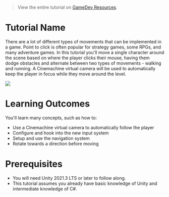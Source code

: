 > View the entire tutorial on [GameDev Resources](https://www.gamedev-resources.com).

# Tutorial Name
There are a lot of different types of movements that can be implemented in a game. Point to click is often popular for strategy games, some RPGs, and many adventure games. In this tutorial you'll move a single character around the scene based on where the player clicks their mouse, having them dodge obstacles and alternate between two types of movements - walking and running. A Cinemachine virtual camera will be used to automatically keep the player in focus while they move around the level.

![](./final.gif)

# Learning Outcomes
You'll learn many concepts, such as how to:

* Use a Cinemachine virtual camera to automatically follow the player
* Configure and hook into the new input system
* Setup and use the navigation system
* Rotate towards a direction before moving

# Prerequisites
* You will need Unity 2021.3 LTS or later to follow along.
* This tutorial assumes you already have basic knowledge of Unity and intermediate knowledge of C#.
